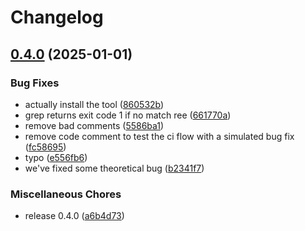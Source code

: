 # Changelog

## [0.4.0](https://github.com/opentoucan/freebird/compare/v0.3.0...v0.4.0) (2025-01-01)


### Bug Fixes

* actually install the tool ([860532b](https://github.com/opentoucan/freebird/commit/860532b288dfa03d38595fdfc0300abc2b948fe7))
* grep returns exit code 1 if no match ree ([661770a](https://github.com/opentoucan/freebird/commit/661770a771b364b0e8f628d1d3acfa5636621fca))
* remove bad comments ([5586ba1](https://github.com/opentoucan/freebird/commit/5586ba10a667012cc351e98c8b96b4f317797a08))
* remove code comment to test the ci flow with a simulated bug fix ([fc58695](https://github.com/opentoucan/freebird/commit/fc5869568531824144e0cb776796968262cbdf5d))
* typo ([e556fb6](https://github.com/opentoucan/freebird/commit/e556fb644a6109cdce649de8f617c5e616fa3317))
* we've fixed some theoretical bug ([b2341f7](https://github.com/opentoucan/freebird/commit/b2341f7aeb15202384722fcf39274f2e114a381e))


### Miscellaneous Chores

* release 0.4.0 ([a6b4d73](https://github.com/opentoucan/freebird/commit/a6b4d73cffae63f03a830923b0017d3d790627f3))
